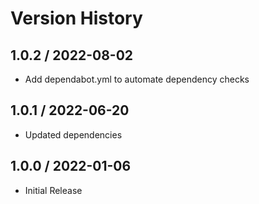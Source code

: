 # Version History

## 1.0.2 / 2022-08-02

- Add dependabot.yml to automate dependency checks

## 1.0.1 / 2022-06-20

- Updated dependencies

## 1.0.0 / 2022-01-06

- Initial Release
